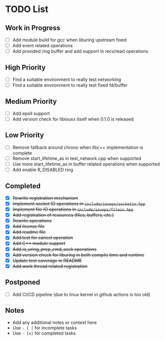 # TODO List

## Work in Progress
- [ ] Add module build for gcc when liburing upstream fixed
- [ ] Add event related operations
- [ ] Add provided ring buffer and add support in recv/read operations

## High Priority
- [ ] Find a suitable environment to really test networking
- [ ] Find a suitable environment to really test fixed fd/buffer

## Medium Priority
- [ ] Add epoll support
- [ ] Add version check for libiouxx itself when 0.1.0 is released

## Low Priority
- [ ] Remove fallback around chrono when libc++ implementation is complete
- [ ] Remove start_lifetime_as in test_network.cpp when supported
- [ ] Use more start_lifetime_as in buffer related operations when supported
- [ ] Add enable R_DISABLED ring

## Completed
- [x] ~~Rewrite registration mechanism~~
- [x] ~~Implement socket IO operations in `include/iouops/socketio.hpp`~~
- [x] ~~Implement file IO operations in `include/iouops/fileio.hpp`~~
- [x] ~~Add registration of resources (files, buffers, etc.)~~
- [x] ~~Rewrite operations~~
- [x] ~~Add license file~~
- [x] ~~Add readme file~~
- [x] ~~Add test for cancel operation~~
- [x] ~~Add C++ module support~~
- [x] ~~Add io_uring_prep_cmd_sock operations~~
- [x] ~~Add version check for liburing in both compile time and runtime~~
- [x] ~~Update test coverage in README~~
- [x] ~~Add work thread related registration~~

## Postponed
- [ ] Add CI/CD pipeline (due to linux kernel in github actions is too old)

## Notes
- Add any additional notes or context here
- Use `- [ ]` for incomplete tasks
- Use `- [x]` for completed tasks
